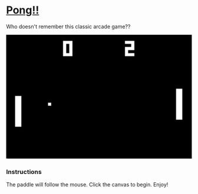 # [Pong!!](https://hhau01.github.io/pong.js/)

Who doesn't remember this classic arcade game??

<p align="center">

<img src="https://github.com/hhau01/pong.js/blob/master/screen.png" alt="" width="600">

</p>

### Instructions

The paddle will follow the mouse. Click the canvas to begin. Enjoy!